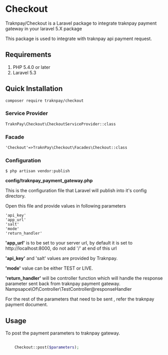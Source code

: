# Checkout
Traknpay/Checkout is a Laravel package to integrate traknpay payment gateway in your laravel 5.X package

This package is used to integrate with traknpay api payment request.

## Requirements ##
 1. PHP 5.4.0 or later
 2. Laravel 5.3
 
## Quick Installation ##

    composer require traknpay/checkout

### Service Provider ###
    TraknPay\Checkout\CheckoutServiceProvider::class

### Facade ###
    'Checkout'=>TraknPay\Checkout\Facades\Checkout::class

### Configuration ###

    $ php artisan vendor:publish

**config/traknpay_payment_gateway.php**

This is the configuration file that Laravel will publish into it's config directory.

Open this file and provide values in following parameters

    'api_key'
    'app_url'
    'salt'
    'mode'
    'return_handler'

**'app_url'** is to be set to your server url, by default it is set to http://localhost:8000, do not add '/' at end of this url

**'api_key'** and 'salt' values are provided by Traknpay.

**'mode'** value can be either TEST or LIVE.

**'return_handler'** will be controller function which will handle the 
response parameter sent back from traknpay payment gateway. Nampsapce\Of\Controller\TestController@responseHandler

For the rest of the parameters that need to be sent , refer the traknpay payment document.

## Usage  ##
To post the payment parameters to traknpay gateway.

```php
   
    Checkout::post($parameters);

```